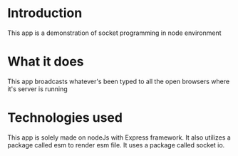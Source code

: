 # Introduction
This app is a demonstration of socket programming in node environment

# What it does
This app broadcasts whatever's been typed to all the open browsers where it's server is running
# Technologies used
This app is solely made on nodeJs with Express framework. It also utilizes a package called esm to render esm file. It uses a package called socket io.
